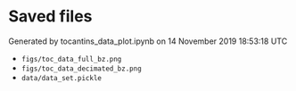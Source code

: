 # Saved files 


Generated by tocantins_data_plot.ipynb on 14 November 2019 18:53:18 UTC

*  `figs/toc_data_full_bz.png` 
*  `figs/toc_data_decimated_bz.png` 
*  `data/data_set.pickle` 
